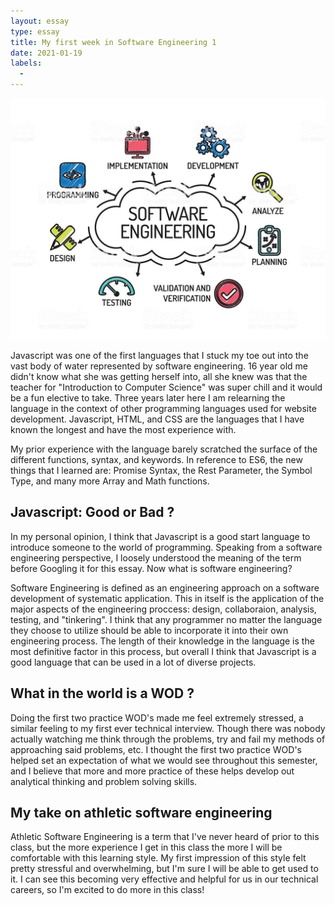 ```yaml
---
layout: essay
type: essay
title: My first week in Software Engineering 1
date: 2021-01-19
labels:
  - 
---
```


<img src="../images/istockphoto.jpg">

Javascript was one of the first languages that I stuck my toe out into the vast body of water represented by software engineering. 16 year old me didn't know what she was getting herself into, all she knew was that the teacher for "Introduction to Computer Science" was super chill and it would be a fun elective to take. Three years later here I am relearning the language in the context of other programming languages used for website development. Javascript, HTML, and CSS are the languages that I have known the longest and have the most experience with.

My prior experience with the language barely scratched the surface of the different functions, syntax, and keywords. In reference to ES6, the new things that I learned are: Promise Syntax, the Rest Parameter, the Symbol Type, and many more Array and Math functions.

## Javascript: Good or Bad ?

In my personal opinion, I think that Javascript is a good start language to introduce someone to the world of programming. Speaking from a software engineering perspective, I loosely understood the meaning of the term before Googling it for this essay. Now what is software engineering?

Software Engineering is defined as an engineering approach on a software development of systematic application. This in itself is the application of the major aspects of the engineering proccess: design, collaboraion, analysis, testing, and "tinkering". I think that any programmer no matter the language they choose to utilize should be able to incorporate it into their own engineering process. The length of their knowledge in the language is the most definitive factor in this process, but overall I think that Javascript is a good language that can be used in a lot of diverse projects.

## What in the world is a WOD ?

Doing the first two practice WOD's made me feel extremely stressed, a similar feeling to my first ever technical interview. Though there was nobody actually watching me think through the problems, try and fail my methods of approaching said problems, etc. I thought the first two practice WOD's helped set an expectation of what we would see throughout this semester, and I believe that more and more practice of these helps develop out analytical thinking and problem solving skills.

## My take on athletic software engineering

Athletic Software Engineering is a term that I've never heard of prior to this class, but the more experience I get in this class the more I will be comfortable with this learning style. My first impression of this style felt pretty stressful and overwhelming, but I'm sure I will be able to get used to it. I can see this becoming very effective and helpful for us in our technical careers, so I'm excited to do more in this class!
